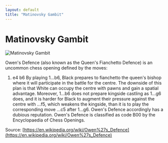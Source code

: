 ```yaml
---
layout: default
title: "Matinovsky Gambit"
---
```


# Matinovsky Gambit

![Matinovsky Gambit](https://www.thechesswebsite.com/wp-content/uploads/2021/07/matinovsky-gambit-opening.jpg)

Owen's Defence (also known as the Queen's Fianchetto Defence) is an uncommon chess opening defined by the moves:

1. e4 b6
By playing 1...b6, Black prepares to fianchetto the queen's bishop where it will participate in the battle for the centre. The downside of this plan is that White can occupy the centre with pawns and gain a spatial advantage. Moreover, 1...b6 does not prepare kingside castling as 1...g6 does, and it is harder for Black to augment their pressure against the centre with ...f5, which weakens the kingside, than it is to play the corresponding move ...c5 after 1...g6. Owen's Defence accordingly has a dubious reputation. 
Owen's Defence is classified as code B00 by the Encyclopaedia of Chess Openings.

Source: [https://en.wikipedia.org/wiki/Owen%27s_Defence](https://en.wikipedia.org/wiki/Owen%27s_Defence)
